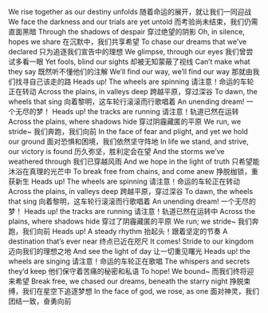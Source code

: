 We rise together as our destiny unfolds
随着命运的展开，就让我们一同迎战
We face the darkness and our trials are yet untold
而考验尚未结束，我们仍需直面黑暗
Through the shadows of despair
穿过绝望的阴影
Oh, in silence, hopes we share
在沉默中，我们共享希望
To chase our dreams that we’ve declared
只为追逐我们宣告中的理想
We glimpse, through our eyes
我们曾尝试多看一眼
Yet fools, blind our sights
却被无知蒙蔽了视线
Can’t make what they say
既然听不懂他们的注解
We’ll find our way, we’ll find our way
那就由我们找寻自己该走的路
Heads up! The wheels are spinning
请注意！命运的车轮正在转动
Across the plains, in valleys deep
跨越平原，穿过深谷
To dawn, the wheels that sing
向着黎明，这车轮行滚滚而行歌唱着
An unending dream!
一个无尽的梦！
Heads up! the tracks are running
请注意！轨道已然在运转
Across the plains, where shadows hide
穿过阴霾藏匿的平原
We run, we stride~
我们奔跑，我们向前
In the face of fear and plight, and yet we hold our ground
面对恐惧和困境，我们依然坚守阵地
In life we stand, and strive, our victory is found
历久弥坚，胜利定会在望
And the storms we’ve weathered through
我们已穿越风雨
And we hope in the light of truth
只希望能沐浴在真理的光芒中
To break free from chains, and come anew
挣脱枷锁，重获新生
Heads up! The wheels are spinning
请注意！命运的车轮正在转动
Across the plains, in valleys deep
跨越平原，穿过深谷
To dawn, the wheels that sing
向着黎明，这车轮行滚滚而行歌唱着
An unending dream!
一个无尽的梦！
Heads up! the tracks are running
请注意！轨道已然在运转中
Across the plains, where shadows hide
穿过了阴霾藏匿的平原
We run; we stride~
我们奔跑，我们向前
Heads up! A steady rhythm
抬起头！跟着坚定的节奏
A destination that’s ever near
终点已近在咫尺
It comes! Stride to our kingdom
迈向我们的理想之地
And see the light of day
让一切重见曙光
Heads up! the wheels are singing
请注意！命运的车轮正在歌唱
The whispers and secrets they’d keep
他们保守着苦痛的秘密和私语
To hope! We bound~
而我们终将迎来希望
Break free, we chased our dreams, beneath the starry night
挣脱束缚，我们在星空下追逐梦想
In the face of god, we rose, as one
面对神灵，我们团结一致，奋勇向前
